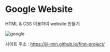# Google Website

HTML & CSS 이용하여 website 만들기

![google](https://github.com/jji-min/first-project/assets/162656013/71e39a25-14ca-4c68-9411-966aec22312f)

사이트 주소 : <https://jji-min.github.io/first-project/>
